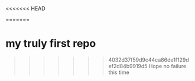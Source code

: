 <<<<<<< HEAD

=======
# my truly first repo
>>>>>>> 4032d37f59d9c44ca86de1f129def2d84b9919d5
Hope no failure this time

